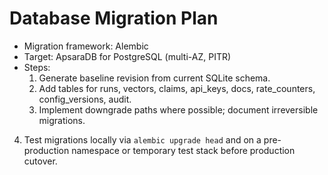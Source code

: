 # Database Migration Plan

- Migration framework: Alembic
- Target: ApsaraDB for PostgreSQL (multi-AZ, PITR)
- Steps:
  1. Generate baseline revision from current SQLite schema.
  2. Add tables for runs, vectors, claims, api_keys, docs, rate_counters, config_versions, audit.
  3. Implement downgrade paths where possible; document irreversible migrations.
4. Test migrations locally via `alembic upgrade head` and on a pre-production namespace or temporary test stack before production cutover.

